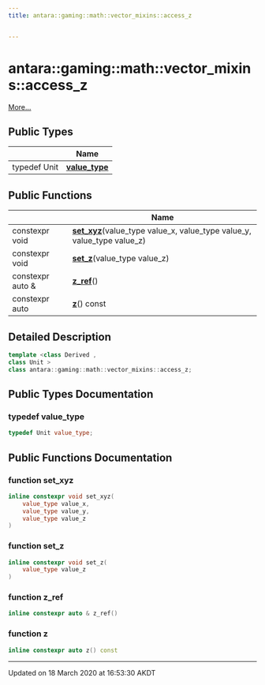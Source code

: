 ```yaml
---
title: antara::gaming::math::vector_mixins::access_z


---
```


# antara::gaming::math::vector_mixins::access_z




 [More...](#detailed-description)









## Public Types

|                | Name           |
| -------------- | -------------- |
| typedef Unit | **[value_type](Classes/classantara_1_1gaming_1_1math_1_1vector__mixins_1_1access__z.md#typedef-value_type)**  |


## Public Functions

|                | Name           |
| -------------- | -------------- |
| constexpr void | **[set_xyz](Classes/classantara_1_1gaming_1_1math_1_1vector__mixins_1_1access__z.md#function-set_xyz)**(value_type value_x, value_type value_y, value_type value_z)  |
| constexpr void | **[set_z](Classes/classantara_1_1gaming_1_1math_1_1vector__mixins_1_1access__z.md#function-set_z)**(value_type value_z)  |
| constexpr auto & | **[z_ref](Classes/classantara_1_1gaming_1_1math_1_1vector__mixins_1_1access__z.md#function-z_ref)**()  |
| constexpr auto | **[z](Classes/classantara_1_1gaming_1_1math_1_1vector__mixins_1_1access__z.md#function-z)**() const  |








## Detailed Description

```cpp
template <class Derived ,
class Unit >
class antara::gaming::math::vector_mixins::access_z;
```





























## Public Types Documentation

### typedef value_type

```cpp
typedef Unit value_type;
```






























## Public Functions Documentation

### function set_xyz

```cpp
inline constexpr void set_xyz(
    value_type value_x,
    value_type value_y,
    value_type value_z
)
```




























### function set_z

```cpp
inline constexpr void set_z(
    value_type value_z
)
```




























### function z_ref

```cpp
inline constexpr auto & z_ref()
```




























### function z

```cpp
inline constexpr auto z() const
```


































-------------------------------

Updated on 18 March 2020 at 16:53:30 AKDT